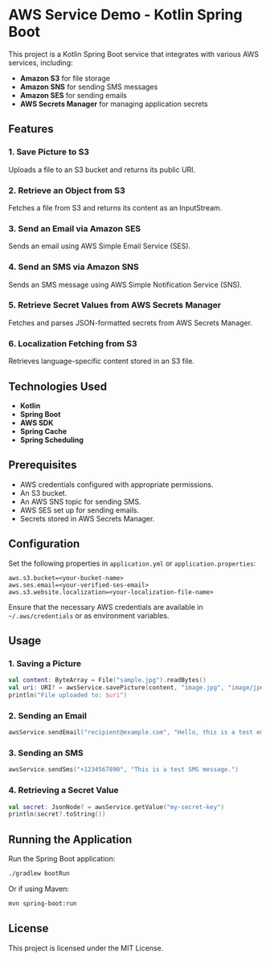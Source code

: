 # AWS Service Demo - Kotlin Spring Boot

This project is a Kotlin Spring Boot service that integrates with various AWS services, including:
- **Amazon S3** for file storage
- **Amazon SNS** for sending SMS messages
- **Amazon SES** for sending emails
- **AWS Secrets Manager** for managing application secrets

## Features

### 1. Save Picture to S3
Uploads a file to an S3 bucket and returns its public URI.

### 2. Retrieve an Object from S3
Fetches a file from S3 and returns its content as an InputStream.

### 3. Send an Email via Amazon SES
Sends an email using AWS Simple Email Service (SES).

### 4. Send an SMS via Amazon SNS
Sends an SMS message using AWS Simple Notification Service (SNS).

### 5. Retrieve Secret Values from AWS Secrets Manager
Fetches and parses JSON-formatted secrets from AWS Secrets Manager.

### 6. Localization Fetching from S3
Retrieves language-specific content stored in an S3 file.

## Technologies Used
- **Kotlin**
- **Spring Boot**
- **AWS SDK**
- **Spring Cache**
- **Spring Scheduling**

## Prerequisites
- AWS credentials configured with appropriate permissions.
- An S3 bucket.
- An AWS SNS topic for sending SMS.
- AWS SES set up for sending emails.
- Secrets stored in AWS Secrets Manager.

## Configuration
Set the following properties in `application.yml` or `application.properties`:
```properties
aws.s3.bucket=<your-bucket-name>
aws.ses.email=<your-verified-ses-email>
aws.s3.website.localization=<your-localization-file-name>
```
Ensure that the necessary AWS credentials are available in `~/.aws/credentials` or as environment variables.

## Usage

### 1. Saving a Picture
```kotlin
val content: ByteArray = File("sample.jpg").readBytes()
val uri: URI? = awsService.savePicture(content, "image.jpg", "image/jpeg")
println("File uploaded to: $uri")
```

### 2. Sending an Email
```kotlin
awsService.sendEmail("recipient@example.com", "Hello, this is a test email!", "Test Email")
```

### 3. Sending an SMS
```kotlin
awsService.sendSms("+1234567890", "This is a test SMS message.")
```

### 4. Retrieving a Secret Value
```kotlin
val secret: JsonNode? = awsService.getValue("my-secret-key")
println(secret?.toString())
```

## Running the Application
Run the Spring Boot application:
```sh
./gradlew bootRun
```
Or if using Maven:
```sh
mvn spring-boot:run
```

## License
This project is licensed under the MIT License.

